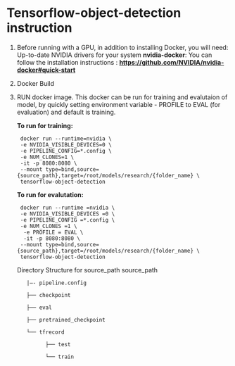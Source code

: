 
# Tensorflow-object-detection instruction
1. Before running with a GPU, in addition to installing Docker, you will need:
    Up-to-date NVIDIA drivers for your system
    **nvidia-docker**: You can follow the installation instructions : **https://github.com/NVIDIA/nvidia-docker#quick-start**

2. Docker Build 

3. RUN docker image.
	This docker can be run for training and evalutaion of model, by quickly setting environment variable - PROFILE to EVAL (for evaluation) and default is training.
	
	**To run for training:**
	
	    docker run --runtime=nvidia \
	    -e NVIDIA_VISIBLE_DEVICES=0 \ 
	    -e PIPELINE_CONFIG=*.config \  
	    -e NUM_CLONES=1 \  
	    -it -p 8080:8080 \
	    --mount type=bind,source={source_path},target=/root/models/research/{folder_name} \
	    tensorflow-object-detection 

	**To run for evalutation:**
	
	    docker run --runtime =nvidia \
	    -e NVIDIA_VISIBLE_DEVICES =0 \ 
	    -e PIPELINE_CONFIG =*.config \  
	    -e NUM_CLONES =1 \
	     -e PROFILE = EVAL \
	     -it -p 8080:8080 \
	    --mount type=bind,source={source_path},target=/root/models/research/{folder_name} \
	    tensorflow-object-detection 
    
    Directory Structure for source_path 
		    source_path
    
	      |—- pipeline.config

	      ├── checkpoint

	      ├── eval

	      ├── pretrained_checkpoint

	      └── tfrecord

	            ├── test

	            └── train

